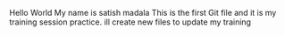 Hello World
My name is satish madala
This is the first Git file
and it is my training session practice.
ill create new files to update my training
